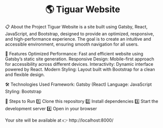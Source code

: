 <h1 align="center">
  🌎 Tiguar Website
</h1>

📋 About the Project
Tiguar Website is a site built using Gatsby, React, JavaScript, and Bootstrap, designed to provide an optimized, responsive, and high-performance experience. The goal is to create an intuitive and accessible environment, ensuring smooth navigation for all users.

🚀 Features
Optimized Performance: Fast and efficient website using Gatsby’s static site generation.
Responsive Design: Mobile-first approach for accessibility across different devices.
Interactivity: Dynamic interface powered by React.
Modern Styling: Layout built with Bootstrap for a clean and flexible design.

🛠️ Technologies Used
Framework: Gatsby (React)
Language: JavaScript
Styling: Bootstrap

🚀 Steps to Run
1️⃣ Clone this repository
2️⃣ Install dependencies
3️⃣ Start the development server
4️⃣ Open in your browser

Your site will be available at 👉 http://localhost:8000/

